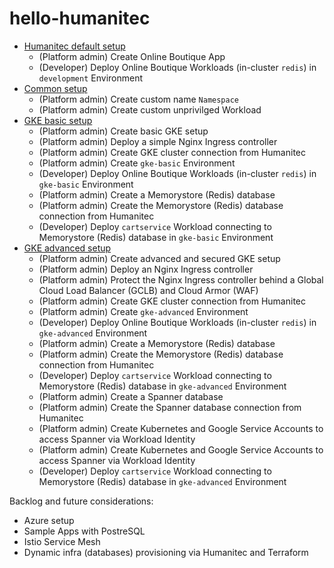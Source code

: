 # hello-humanitec

- [Humanitec default setup](./docs/humanitec-default.md)
  - (Platform admin) Create Online Boutique App
  - (Developer) Deploy Online Boutique Workloads (in-cluster `redis`) in `development` Environment
- [Common setup](./docs/common.md)
  - (Platform admin) Create custom name `Namespace`
  - (Platform admin) Create custom unprivilged Workload
- [GKE basic setup](./docs/gke-basic.md)
  - (Platform admin) Create basic GKE setup
  - (Platform admin) Deploy a simple Nginx Ingress controller
  - (Platform admin) Create GKE cluster connection from Humanitec
  - (Platform admin) Create `gke-basic` Environment
  - (Developer) Deploy Online Boutique Workloads (in-cluster `redis`) in `gke-basic` Environment
  - (Platform admin) Create a Memorystore (Redis) database
  - (Platform admin) Create the Memorystore (Redis) database connection from Humanitec
  - (Developer) Deploy `cartservice` Workload connecting to Memorystore (Redis) database in `gke-basic` Environment
- [GKE advanced setup](./docs/gke-advanced.md)
  - (Platform admin) Create advanced and secured GKE setup
  - (Platform admin) Deploy an Nginx Ingress controller
  - (Platform admin) Protect the Nginx Ingress controller behind a Global Cloud Load Balancer (GCLB) and Cloud Armor (WAF)
  - (Platform admin) Create GKE cluster connection from Humanitec
  - (Platform admin) Create `gke-advanced` Environment
  - (Developer) Deploy Online Boutique Workloads (in-cluster `redis`) in `gke-advanced` Environment
  - (Platform admin) Create a Memorystore (Redis) database
  - (Platform admin) Create the Memorystore (Redis) database connection from Humanitec
  - (Developer) Deploy `cartservice` Workload connecting to Memorystore (Redis) database in `gke-advanced` Environment
  - (Platform admin) Create a Spanner database
  - (Platform admin) Create the Spanner database connection from Humanitec
  - (Platform admin) Create Kubernetes and Google Service Accounts to access Spanner via Workload Identity
  - (Platform admin) Create Kubernetes and Google Service Accounts to access Spanner via Workload Identity
  - (Developer) Deploy `cartservice` Workload connecting to Memorystore (Redis) database in `gke-advanced` Environment


Backlog and future considerations:
- Azure setup
- Sample Apps with PostreSQL
- Istio Service Mesh
- Dynamic infra (databases) provisioning via Humanitec and Terraform